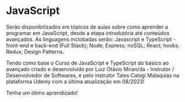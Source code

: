 # JavaScript
Serão disponibilizados em tópicos de aulas sobre como aprender a programar em JavaScript, desde a etapa introdutória até conteúdos avançados.
As linguagens inclobadas serão: Javascript e TypeScript - front-end e back-end (Full Stack); Node; Express; noSQL; React; hooks; Redux; Design Patterns.

Tendo como base o Curso de JavaScript e TypeScript do básico ao avançado criado e desenvolvido por Luiz Otávio Miran/da - Instrutor / Desenvolvedor de Softwares, e pelo instrutor Tales Calogi Malaquias na plataforma Udemy com a última atualização em 08/2023!

Tenha um ótimo aprendizado!
